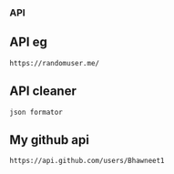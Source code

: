 ### API

## API eg
```text
https://randomuser.me/
```


## API cleaner
```text
json formator
```

## My github api
```text
https://api.github.com/users/Bhawneet1
```